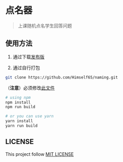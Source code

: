 # 点名器

> 上课随机点名学生回答问题

## 使用方法
1. 通过下载[发布版](https://github.com/Himself65/naming/releases)

2. 通过自行打包

```bash
git clone https://github.com/Himself65/naming.git
```

（**注意**）必须修改[此文件](src/people.json)

```bash
# using npm
npm install
npm run build

# or you can use yarn
yarn install
yarn run build
```

## LICENSE

This project follow [MIT LICENSE](./LICENSE)
